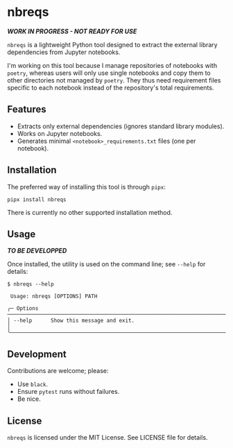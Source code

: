 # nbreqs

***WORK IN PROGRESS - NOT READY FOR USE***

`nbreqs` is a lightweight Python tool designed to extract the external library dependencies from Jupyter notebooks.

I'm working on this tool because I manage repositories of notebooks with `poetry`, whereas users will only use single notebooks and copy them to other directories not managed by `poetry`. They thus need requirement files specific to each notebook instead of the repository's total requirements.

## Features

- Extracts only external dependencies (ignores standard library modules).
- Works on Jupyter notebooks.
- Generates minimal `<notebook>_requirements.txt` files (one per notebook).

## Installation

The preferred way of installing this tool is through `pipx`:

`pipx install nbreqs`

There is currently no other supported installation method.

## Usage

***TO BE DEVELOPPED***

Once installed, the utility is used on the command line; see `--help` for details:

```shell
$ nbreqs --help

 Usage: nbreqs [OPTIONS] PATH

╭─ Options ─────────────────────────────────────────────────────────────────────────────────────────────────────────────────────────────────╮
│ --help      Show this message and exit.                                                                                                   │
╰───────────────────────────────────────────────────────────────────────────────────────────────────────────────────────────────────────────╯
```

## Development

Contributions are welcome; please:

- Use `black`.
- Ensure `pytest` runs without failures.
- Be nice.

## License

`nbreqs` is licensed under the MIT License. See LICENSE file for details.
